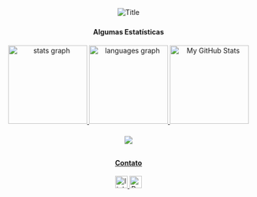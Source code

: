 <div align="center">
  <img src="https://readme-typing-svg.herokuapp.com?font=Architects+Daughter&color=%23f78166&size=100&center=true&vCenter=true&height=150&width=2200&lines=Olá!+Eu+sou+a+Sabrina+Miranda,;Seja+bem+vindo(a)+ao+meu+perfil+do+GitHub!" alt="Title"></img>
</div>

###

<div align="center">
  <h4>Algumas Estatísticas</h4>

   <a href="https://github.com/sabrina-miranda">
  <img src="https://github-readme-stats.vercel.app/api?username=sabrina-miranda&show_icons=true&theme=city_lights&hide_border=true&order=1" height="160" alt="stats graph"/>
  <img src="https://github-readme-stats.vercel.app/api/top-langs/?username=sabrina-miranda&layout=compact&theme=city_lights&hide_border=true" height="160" alt="languages graph"/>
  <img src="https://github-profile-summary-cards.vercel.app/api/cards/profile-details?username=sabrina-miranda&theme=city_lights" height="160" alt="My GitHub Stats"/>

</div>

###

<div align="center">
   <a href="https://github.com/sabrina-miranda">
  <img src="https://visitor-badge.laobi.icu/badge?page_id=sabrina-miranda.sabrina-miranda&" />
</div>

##
<!---
<div align="center">
  <h4>Conhecimento nas Tecnologias e Ferramentas</h4>
  
  <img src="https://cdn.jsdelivr.net/gh/devicons/devicon/icons/html5/html5-original.svg" height="30" width="42" alt="html5 logo" />
  <img src="https://cdn.jsdelivr.net/gh/devicons/devicon/icons/css3/css3-original.svg" height="30" width="42" alt="css3 logo" />
  <img src="https://cdn.jsdelivr.net/gh/devicons/devicon/icons/javascript/javascript-original.svg" height="30" width="42" alt="javascript logo" />
  <img src="https://cdn.jsdelivr.net/gh/devicons/devicon/icons/sass/sass-original.svg" height="30" width="42" alt="sass logo" />
  <img src="https://cdn.jsdelivr.net/gh/devicons/devicon/icons/git/git-original.svg" height="30" width="42" alt="git logo" />
  <img src="https://cdn.jsdelivr.net/gh/devicons/devicon/icons/vscode/vscode-original.svg" height="30" width="42" alt="vscode logo" />
  <img src="https://cdn.jsdelivr.net/gh/devicons/devicon/icons/photoshop/photoshop-plain.svg" height="30" width="42" alt="photoshop logo" />
  <img src="https://cdn.jsdelivr.net/gh/devicons/devicon/icons/inkscape/inkscape-original.svg" height="30" width="42" alt="inkscape logo" />
  <img src="https://cdn.jsdelivr.net/gh/devicons/devicon/icons/illustrator/illustrator-plain.svg" height="30" width="42" alt="illustrator logo" /> 
  <img src="https://cdn.jsdelivr.net/gh/devicons/devicon/icons/figma/figma-original.svg" height="30" width="42" alt="figma logo" />
</div>

<div align="center">
  <h4>Estudado Durante a Faculdade</h4>

  <img src="https://cdn.jsdelivr.net/gh/devicons/devicon/icons/c/c-original.svg" height="30" width="42" alt="c logo" />
  <img src="https://cdn.jsdelivr.net/gh/devicons/devicon/icons/java/java-original.svg" height="30" width="42" alt="java logo" />
  <img src="https://cdn.jsdelivr.net/gh/devicons/devicon/icons/mysql/mysql-original.svg" height="30" width="42" alt="mysql logo" />
</div>

<div align="center">
  <h4>Estudando</h4>

  <img src="https://cdn.jsdelivr.net/gh/devicons/devicon/icons/react/react-original.svg" height="30" width="42" alt="react logo" />
  <img src="https://cdn.jsdelivr.net/gh/devicons/devicon/icons/typescript/typescript-plain.svg" height="30" width="42" alt="typescript logo" />
   <img src="https://cdn.jsdelivr.net/gh/devicons/devicon/icons/mysql/mysql-original.svg" height="30" width="42" alt="mysql logo" />
  <img src="https://cdn.jsdelivr.net/gh/devicons/devicon/icons/python/python-original.svg" height="30" width="42" alt="python logo"  />
</div>

##
-->
<div align="center">
  <h4>Contato</h4>

  <a href="https://www.linkedin.com/in/sabrinamiranda-sm/" target="_blank">
    <img src="https://img.shields.io/static/v1?message=LinkedIn&logo=linkedin&label=&color=0077B5&logoColor=white&labelColor=&style=for-the-badge"alt="linkedin logo" height="25" target="_blank">
  </a>
  
  <a href="https://portfolio-sabrinamiranda.vercel.app/" target="_blank">
    <img src="https://img.shields.io/badge/-Portfolio-f78166?logo=flickr&style=for-the-badge" alt="Portfolio Sabrina Miranda" height="25" target="_blank">
  </a>
</div>
